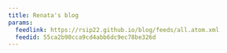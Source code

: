```yaml
---
title: Renata's blog
params:
  feedlink: https://rsip22.github.io/blog/feeds/all.atom.xml
  feedid: 55ca2b90cca9cd4abb6dc9ec78be326d
---
```

